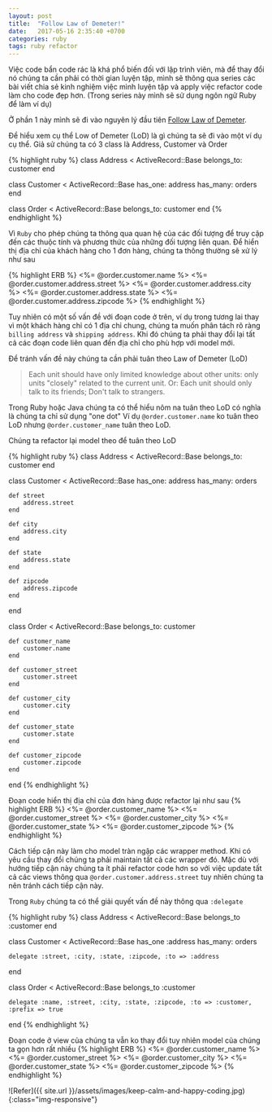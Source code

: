 ```yaml
---
layout: post
title:  "Follow Law of Demeter!"
date:   2017-05-16 2:35:40 +0700
categories: ruby
tags: ruby refactor
---
```

Việc code bẩn code rác là khá phổ biến đối với lập trình viên, mà để thay đổi nó chúng ta cần phải có thời gian 
luyện tập, mình sẽ thông qua series các bài viết chia sẻ kinh nghiệm việc mình luyện tập và apply việc refactor
code làm cho code đẹp hơn. (Trong series này mình sẽ sử dụng ngôn ngữ Ruby để làm ví dụ)

Ở phần 1 này mình sẽ đi vào nguyên lý đầu tiên [Follow Law of Demeter](https://en.wikipedia.org/wiki/Law_of_Demeter). 

Để hiểu xem cụ thể Low of Demeter (LoD) là gì chúng ta sẽ đi vào một ví dụ cụ thể. Giả sử chúng ta có 3 class là
Address, Customer và Order

{% highlight ruby %}
class Address < ActiveRecord::Base
    belongs_to: customer
end

class Customer < ActiveRecord::Base
    has_one: address
    has_many: orders
end

class Order < ActiveRecord::Base
    belongs_to: customer
end
{% endhighlight %}


Vì `Ruby` cho phép chúng ta thông qua quan hệ của các đối tượng để truy cập đến các thuộc tính và phương thức của những đối tượng liên quan. Để hiển thị địa chỉ của khách hàng cho 1 đơn hàng, chúng ta thông thường sẽ xử lý như sau

{% highlight ERB %}
<%= @order.customer.name %>
<%= @order.customer.address.street %>
<%= @order.customer.address.city %>
<%= @order.customer.address.state %>
<%= @order.customer.address.zipcode %>
{% endhighlight %}

Tuy nhiên có một số vấn đề với đoạn code ở trên, ví dụ trong tương lai thay vì một khách hàng chỉ có 1 địa chỉ chung, chúng ta muốn phân tách rõ ràng `billing address` và `shipping address`. Khi đó chúng ta phải thay đổi lại
tất cả các đoạn code liên quan đến địa chỉ cho phù hợp với model mới.

Để tránh vấn đề này chúng ta cần phải tuân theo Law of Demeter (LoD) 
>  Each unit should have only limited knowledge about other units: only units "closely" related to the current unit. Or: Each unit should only talk to its friends; Don't talk to strangers.

Trong Ruby hoặc Java chúng ta có thể hiểu nôm na tuân theo LoD có nghĩa là chúng ta chỉ sử dụng "one dot"
Ví dụ `@order.customer.name` ko tuân theo LoD nhưng `@order.customer_name` tuân theo LoD.

Chúng ta refactor lại model theo để tuân theo LoD

{% highlight ruby %}
class Address < ActiveRecord::Base
    belongs_to: customer
end

class Customer < ActiveRecord::Base
    has_one: address
    has_many: orders

    def street
        address.street
    end

    def city
        address.city
    end

    def state
        address.state
    end

    def zipcode
        address.zipcode
    end
end

class Order < ActiveRecord::Base
    belongs_to: customer

    def customer_name
        customer.name
    end

    def customer_street
        customer.street
    end

    def customer_city
        customer.city
    end

    def customer_state
        customer.state
    end 
    
    def customer_zipcode
        customer.zipcode
    end
end
{% endhighlight %}

Đoạn code hiển thị địa chỉ của đơn hàng được refactor lại như sau
{% highlight ERB %}
<%= @order.customer_name %>
<%= @order.customer_street %>
<%= @order.customer_city %>
<%= @order.customer_state %>
<%= @order.customer_zipcode %>
{% endhighlight %}

Cách tiếp cận này làm cho model tràn ngập các wrapper method. Khi có yêu cầu thay đổi chúng ta phải maintain tất cả các wrapper đó. Mặc dù
với hướng tiếp cận này chúng ta ít phải refactor code hơn so với việc update tất cả các views thông qua `@order.customer.address.street` tuy nhiên
chúng ta nên tránh cách tiếp cận này.

Trong `Ruby` chúng ta có thể giải quyết vấn đề này thông qua `:delegate`

{% highlight ruby %}
class Address < ActiveRecord::Base
    belongs_to :customer
end

class Customer < ActiveRecord::Base
    has_one :address
    has_many: orders

    delegate :street, :city, :state, :zipcode, :to => :address
end

class Order < ActiveRecord::Base
    belongs_to :customer

    delegate :name, :street, :city, :state, :zipcode, :to => :customer, :prefix => true
end
{% endhighlight %}

Đoạn code ở view của chúng ta vẫn ko thay đổi tuy nhiên model của chúng ta gọn hơn rất nhiều
{% highlight ERB %}
<%= @order.customer_name %>
<%= @order.customer_street %>
<%= @order.customer_city %>
<%= @order.customer_state %>
<%= @order.customer_zipcode %>
{% endhighlight %}



![Refer]({{ site.url }}/assets/images/keep-calm-and-happy-coding.jpg){:class="img-responsive"}